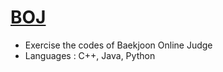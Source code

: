 # [BOJ](https://www.acmicpc.net/)

- Exercise the codes of Baekjoon Online Judge
- Languages : C++, Java, Python
